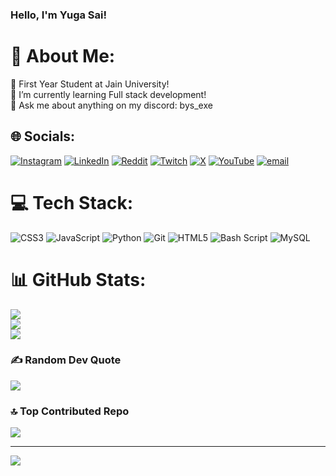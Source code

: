 ### Hello, I'm Yuga Sai!


# 💫 About Me:
🔭 First Year Student at Jain University!<br>🌱 I’m currently learning Full stack development!<br>💬 Ask me about anything on my discord: bys_exe


## 🌐 Socials:
[![Instagram](https://img.shields.io/badge/Instagram-%23E4405F.svg?logo=Instagram&logoColor=white)](https://instagram.com/yugasai3) [![LinkedIn](https://img.shields.io/badge/LinkedIn-%230077B5.svg?logo=linkedin&logoColor=white)](https://linkedin.com/in/batchu-yuga-sai-68418136b) [![Reddit](https://img.shields.io/badge/Reddit-%23FF4500.svg?logo=Reddit&logoColor=white)](https://reddit.com/user/bys_exe) [![Twitch](https://img.shields.io/badge/Twitch-%239146FF.svg?logo=Twitch&logoColor=white)](https://twitch.tv/bys_exe) [![X](https://img.shields.io/badge/X-black.svg?logo=X&logoColor=white)](https://x.com/bys__exe) [![YouTube](https://img.shields.io/badge/YouTube-%23FF0000.svg?logo=YouTube&logoColor=white)](https://youtube.com/@bys_exe) [![email](https://img.shields.io/badge/Email-D14836?logo=gmail&logoColor=white)](mailto:batchuyugasai@gmail.com) 

# 💻 Tech Stack:
![CSS3](https://img.shields.io/badge/css3-%231572B6.svg?style=for-the-badge&logo=css3&logoColor=white) ![JavaScript](https://img.shields.io/badge/javascript-%23323330.svg?style=for-the-badge&logo=javascript&logoColor=%23F7DF1E) ![Python](https://img.shields.io/badge/python-3670A0?style=for-the-badge&logo=python&logoColor=ffdd54) ![Git](https://img.shields.io/badge/git-%23F05033.svg?style=for-the-badge&logo=git&logoColor=white) ![HTML5](https://img.shields.io/badge/html5-%23E34F26.svg?style=for-the-badge&logo=html5&logoColor=white) ![Bash Script](https://img.shields.io/badge/bash_script-%23121011.svg?style=for-the-badge&logo=gnu-bash&logoColor=white) ![MySQL](https://img.shields.io/badge/mysql-4479A1.svg?style=for-the-badge&logo=mysql&logoColor=white)
# 📊 GitHub Stats:
![](https://github-readme-stats.vercel.app/api?username=bys-exe&theme=discord_old_blurple&hide_border=true&include_all_commits=true&count_private=true)<br/>
![](https://nirzak-streak-stats.vercel.app/?user=bys-exe&theme=discord_old_blurple&hide_border=true)<br/>
![](https://github-readme-stats.vercel.app/api/top-langs/?username=bys-exe&theme=discord_old_blurple&hide_border=true&include_all_commits=true&count_private=true&layout=compact)

### ✍️ Random Dev Quote
![](https://quotes-github-readme.vercel.app/api?type=horizontal&theme=dark)

### 🔝 Top Contributed Repo
![](https://github-contributor-stats.vercel.app/api?username=bys-exe&limit=5&theme=discord_old_blurple&combine_all_yearly_contributions=true)

---
[![](https://visitcount.itsvg.in/api?id=bys-exe&icon=0&color=0)](https://visitcount.itsvg.in)

<!-- Proudly created with GPRM ( https://gprm.itsvg.in ) -->
